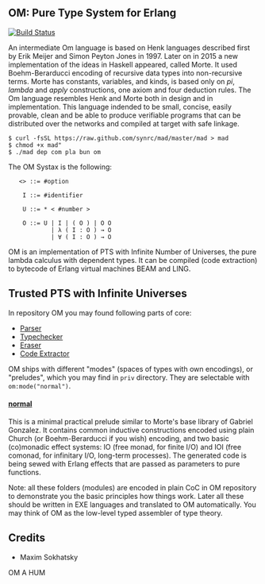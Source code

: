 OM: Pure Type System for Erlang
-------------------------------

[![Build Status](https://travis-ci.org/groupoid/pts.svg?branch=master)](https://travis-ci.org/groupoid/pts)

An intermediate Om language is based on Henk languages described first
by Erik Meijer and Simon Peyton Jones in 1997. Later on in 2015 a new implementation of the ideas
in Haskell appeared, called Morte. It used Boehm-Berarducci encoding of recursive data types into non-recursive terms.
Morte has constants, variables, and kinds, is based only on *pi*, *lambda* and *apply* constructions,
one axiom and four deduction rules. The Om language resembles Henk and Morte both in design
and in implementation. This language indended to be small, concise, easily provable, clean and be able
to produce verifiable programs that can be distributed over the networks and compiled at target with
safe linkage.


```
$ curl -fsSL https://raw.github.com/synrc/mad/master/mad > mad
$ chmod +x mad"
$ ./mad dep com pla bun om

```

The OM Systax is the following:

```
   <> ::= #option

    I ::= #identifier

    U ::= * < #number >

    O ::= U | I | ( O ) | O O
            | λ ( I : O ) → O
            | ∀ ( I : O ) → O
```

OM is an implementation of PTS with Infinite Number of Universes,
the pure lambda calculus with dependent types. It can be compiled (code extraction) to bytecode
of Erlang virtual machines BEAM and LING.

Trusted PTS with Infinite Universes
-----------------------------------

In repository OM you may found following parts of core:

* [Parser](https://github.com/groupoid/om/blob/master/src/om_parse.erl)
* [Typechecker](https://github.com/groupoid/om/blob/master/src/om_type.erl)
* [Eraser](https://github.com/groupoid/om/blob/master/src/om_erase.erl)
* [Code Extractor](https://github.com/groupoid/om/blob/master/src/om_extract.erl)

OM ships with different "modes" (spaces of types with own encodings), or "preludes", which
you may find in `priv` directory. They are selectable with `om:mode("normal")`.

#### [normal](https://github.com/groupoid/om/tree/master/priv/normal)

This is a minimal practical prelude similar to Morte's base library of Gabriel Gonzalez.
It contains common inductive constructions encoded using plain Church (or Boehm-Berarducci if you wish) encoding,
and two basic (co)monadic effect systems: IO (free monad, for finite I/O) and IOI (free comonad,
for infinitary I/O, long-term processes). The generated code is being sewed with
Erlang effects that are passed as parameters to pure functions.

Note: all these folders (modules) are encoded in plain CoC in OM repository to demonstrate
you the basic principles how things work. Later all these should be written in EXE
languages and translated to OM automatically. You may think of OM as the low-level
typed assembler of type theory.

Credits
-------

* Maxim Sokhatsky

OM A HUM
